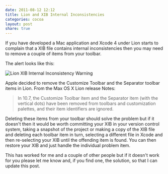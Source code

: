 ```yaml
---
date: 2011-08-12 12:12
title: Lion and XIB Internal Inconsistencies
categories: cocoa
layout: post
share: true
---
```


If you have developed a Mac application and Xcode 4 under Lion starts to complain that a XIB file contains internal inconsistencies then you may need to remove a couple of items from your toolbar.

The alert looks like this:

<img src="http://images.swwritings.com/2011-08-12-lion-and-xib-internal-inconsistencies.png" alt="Lion XIB Internal Inconsistency Warning" />

Apple decided to remove the Customize Toolbar and the Separator toolbar items in Lion. From the Max OS X Lion release Notes:

<blockquote>In 10.7, the Customize Toolbar item and the Separator item (with the vertical dots) have been removed from toolbars and customization palettes, and their item identifiers are ignored.</blockquote>

Deleting these items from your toolbar should solve the problem but if it doesn't then it would be worth committing your XIB in your version control system, taking a snapshot of the project or making a copy of the XIB file and deleting each toolbar item in turn, selecting a different file in Xcode and then re-selecting your XIB until the offending item is found. You can then restore your XIB and just handle the individual problem item.

This has worked for me and a couple of other people but if it doesn't work for you please let me know and, if you find one, the solution, so that I can update this post.

